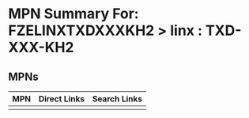 



# MPN Summary For: FZELINXTXDXXXKH2 > linx : TXD-XXX-KH2

## MPNs
  

|MPN|Direct Links|Search Links|
| :--- | :--- | :--- |
||||

